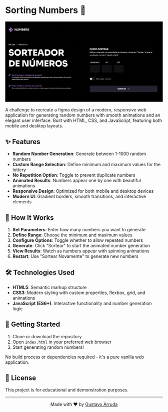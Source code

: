 # Sorting Numbers 🎲

![Sorting Numbers App](assets/imgs/app.png)

A challenge to recreate a figma design of a modern, responsive web application for generating random numbers with smooth animations and an elegant user interface. Built with HTML, CSS, and JavaScript, featuring both mobile and desktop layouts.

## ✨ Features

- **Random Number Generation**: Generate between 1-1000 random numbers
- **Custom Range Selection**: Define minimum and maximum values for the lottery
- **No Repetition Option**: Toggle to prevent duplicate numbers
- **Animated Results**: Numbers appear one by one with beautiful animations
- **Responsive Design**: Optimized for both mobile and desktop devices
- **Modern UI**: Gradient borders, smooth transitions, and interactive elements

## 🚀 How It Works

1. **Set Parameters**: Enter how many numbers you want to generate
2. **Define Range**: Choose the minimum and maximum values
3. **Configure Options**: Toggle whether to allow repeated numbers
4. **Generate**: Click "Sortear" to start the animated number generation
5. **View Results**: Watch as numbers appear with spinning animations
6. **Restart**: Use "Sortear Novamente" to generate new numbers

## 🛠️ Technologies Used

- **HTML5**: Semantic markup structure
- **CSS3**: Modern styling with custom properties, flexbox, grid, and animations
- **JavaScript (ES6+)**: Interactive functionality and number generation logic

## 🚦 Getting Started

1. Clone or download the repository
2. Open `index.html` in your preferred web browser
3. Start generating random numbers!

No build process or dependencies required - it's a pure vanilla web application.

## 📄 License

This project is for educational and demonstration purposes.

---

<p align="center">Made with ❤️ by <a href="https://www.linkedin.com/in/gustavo-santos-744549234/">Gustavo Arruda</a></p>
